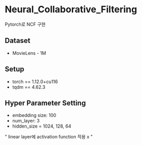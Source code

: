 # Neural_Collaborative_Filtering
Pytorch로 NCF 구현

## Dataset
* MovieLens - 1M

## Setup
* torch == 1.12.0+cu116
* tqdm == 4.62.3

## Hyper Parameter Setting
* embedding size: 100
* num_layer: 3
* hidden_size = 1024, 128, 64

" linear layer에 activation function 적용 x "
